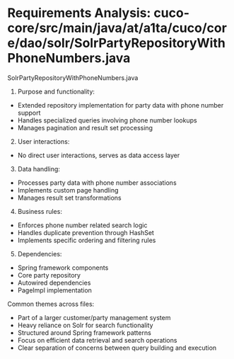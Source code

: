 # Requirements Analysis: cuco-core/src/main/java/at/a1ta/cuco/core/dao/solr/SolrPartyRepositoryWithPhoneNumbers.java

SolrPartyRepositoryWithPhoneNumbers.java
1. Purpose and functionality:
- Extended repository implementation for party data with phone number support
- Handles specialized queries involving phone number lookups
- Manages pagination and result set processing

2. User interactions:
- No direct user interactions, serves as data access layer

3. Data handling:
- Processes party data with phone number associations
- Implements custom page handling
- Manages result set transformations

4. Business rules:
- Enforces phone number related search logic
- Handles duplicate prevention through HashSet
- Implements specific ordering and filtering rules

5. Dependencies:
- Spring framework components
- Core party repository
- Autowired dependencies
- PageImpl implementation

Common themes across files:
- Part of a larger customer/party management system
- Heavy reliance on Solr for search functionality
- Structured around Spring framework patterns
- Focus on efficient data retrieval and search operations
- Clear separation of concerns between query building and execution